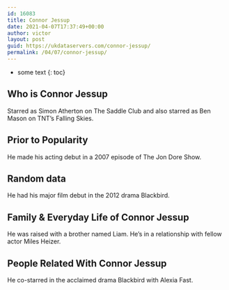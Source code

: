 ```yaml
---
id: 16083
title: Connor Jessup
date: 2021-04-07T17:37:49+00:00
author: victor
layout: post
guid: https://ukdataservers.com/connor-jessup/
permalink: /04/07/connor-jessup/
---
```


* some text
{: toc}


## Who is Connor Jessup



Starred as Simon Atherton on The Saddle Club and also starred as Ben Mason on TNT&#8217;s Falling Skies.

                
                
                
## Prior to Popularity



He made his acting debut in a 2007 episode of The Jon Dore Show.

                
                
                
## Random data



He had his major film debut in the 2012 drama Blackbird.

                
                
                
## Family & Everyday Life of Connor Jessup



He was raised with a brother named Liam. He&#8217;s in a relationship with fellow actor Miles Heizer.

                
                
                
## People Related With Connor Jessup



He co-starred in the acclaimed drama Blackbird with Alexia Fast.

                
              
            
          
          
          